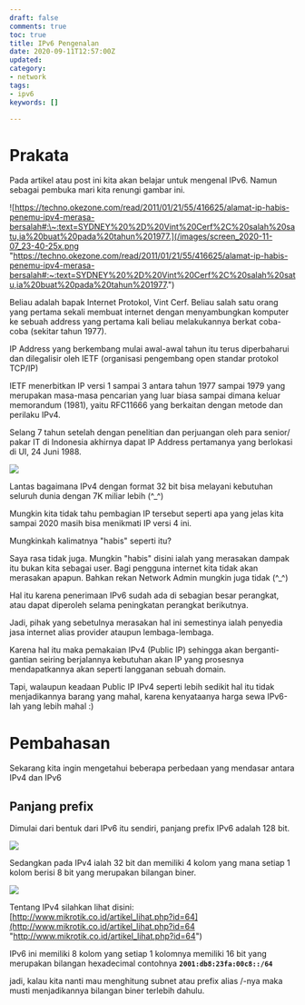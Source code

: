 ```yaml
---
draft: false
comments: true
toc: true
title: IPv6 Pengenalan
date: 2020-09-11T12:57:00Z
updated: 
category:
- network
tags:
- ipv6
keywords: []

---
```

# **Prakata**

Pada artikel atau post ini kita akan belajar untuk mengenal IPv6. Namun sebagai pembuka mari kita renungi gambar ini.

![https://techno.okezone.com/read/2011/01/21/55/416625/alamat-ip-habis-penemu-ipv4-merasa-bersalah#:\~:text=SYDNEY%20%2D%20Vint%20Cerf%2C%20salah%20satu,ia%20buat%20pada%20tahun%201977.](/images/screen_2020-11-07_23-40-25x.png "https://techno.okezone.com/read/2011/01/21/55/416625/alamat-ip-habis-penemu-ipv4-merasa-bersalah#:~:text=SYDNEY%20%2D%20Vint%20Cerf%2C%20salah%20satu,ia%20buat%20pada%20tahun%201977.")

Beliau adalah bapak Internet Protokol, Vint Cerf. Beliau salah satu orang yang pertama sekali membuat internet dengan menyambungkan komputer ke sebuah address yang pertama kali beliau melakukannya berkat coba-coba (sekitar tahun 1977).

IP Address yang berkembang mulai awal-awal tahun itu terus diperbaharui dan dilegalisir oleh IETF (organisasi pengembang open standar protokol TCP/IP)

IETF menerbitkan IP versi 1 sampai 3 antara tahun 1977 sampai 1979 yang merupakan masa-masa pencarian yang luar biasa sampai dimana keluar memorandum (1981), yaitu RFC11666 yang berkaitan dengan metode dan perilaku IPv4.

Selang 7 tahun setelah dengan penelitian dan perjuangan oleh para senior/ pakar IT di Indonesia akhirnya dapat IP Address pertamanya yang berlokasi di UI, 24 Juni 1988.

![](/images/screen_2020-11-08_00-01-43x.png)

Lantas bagaimana IPv4 dengan format 32 bit bisa melayani kebutuhan seluruh dunia dengan 7K miliar lebih (^_^)

Mungkin kita tidak tahu pembagian IP tersebut seperti apa yang jelas kita sampai 2020 masih bisa menikmati IP versi 4 ini. 

Mungkinkah kalimatnya "habis" seperti itu?

Saya rasa tidak juga. Mungkin "habis" disini ialah yang merasakan dampak itu bukan kita sebagai user. Bagi pengguna internet kita tidak akan merasakan apapun. Bahkan rekan Network Admin mungkin juga tidak (^_^)

Hal itu karena penerimaan IPv6 sudah ada di sebagian besar perangkat, atau dapat diperoleh selama peningkatan perangkat berikutnya.

Jadi, pihak yang sebetulnya merasakan hal ini semestinya ialah penyedia jasa internet alias provider ataupun lembaga-lembaga.

Karena hal itu maka pemakaian IPv4 (Public IP) sehingga akan berganti-gantian seiring berjalannya kebutuhan akan IP yang prosesnya mendapatkannya akan seperti langganan sebuah domain.

Tapi, walaupun keadaan Public IP IPv4 seperti lebih sedikit hal itu tidak menjadikannya barang yang mahal, karena kenyataanya harga sewa IPv6-lah yang lebih mahal :)

# **Pembahasan**

Sekarang kita ingin mengetahui beberapa perbedaan yang mendasar antara IPv4 dan IPv6

## Panjang prefix

Dimulai dari bentuk dari IPv6 itu sendiri, panjang prefix IPv6 adalah 128 bit.

![](https://res.cloudinary.com/bimagv/image/upload/v1599983691/2020-09/1_mambum.png)

Sedangkan pada IPv4 ialah 32 bit dan memiliki 4 kolom yang mana setiap 1 kolom berisi 8 bit yang merupakan bilangan biner.

![](https://res.cloudinary.com/bimagv/image/upload/v1599983691/2020-09/2_mtodbi.png)

Tentang IPv4 silahkan lihat disini: [http://www.mikrotik.co.id/artikel_lihat.php?id=64](http://www.mikrotik.co.id/artikel_lihat.php?id=64 "http://www.mikrotik.co.id/artikel_lihat.php?id=64")

IPv6 ini memiliki 8 kolom yang setiap 1 kolomnya memiliki 16 bit yang merupakan bilangan hexadecimal contohnya **`2001:db8:23fa:00c8::/64`**

jadi, kalau kita nanti mau menghitung subnet atau prefix alias /-nya maka musti menjadikannya bilangan biner terlebih dahulu.